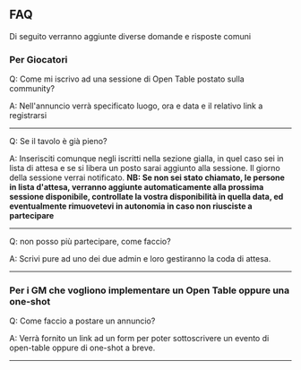 ## FAQ  
Di seguito verranno aggiunte diverse domande e risposte comuni

### Per Giocatori

Q: Come mi iscrivo ad una sessione di Open Table postato sulla community?

A: Nell'annuncio verrà specificato luogo, ora e data e il relativo link a registrarsi

---

Q: Se il tavolo è già pieno? 

A: Inserisciti comunque negli iscritti nella sezione gialla, in quel caso sei in lista di attesa e se si libera un posto sarai aggiunto alla sessione. Il giorno della sessione verrai notificato.
**NB: Se non sei stato chiamato, le persone in lista d'attesa, verranno aggiunte automaticamente alla prossima sessione disponibile, controllate la vostra disponibilità in quella data, ed eventualmente rimuovetevi in autonomia in caso non riusciste a partecipare**

---

Q: non posso più partecipare, come faccio?

A: Scrivi pure ad uno dei due admin e loro gestiranno la coda di attesa.

---

### Per i GM che vogliono implementare un Open Table oppure una one-shot

Q: Come faccio a postare un annuncio?

A: Verrà fornito un link ad un form per poter sottoscrivere un evento di open-table oppure di one-shot a breve.

---
